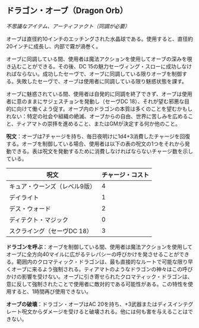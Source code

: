 ## ドラゴン・オーブ（Dragon Orb）
*不思議なアイテム、アーティファクト（同調が必要）*

オーブは直径約10インチのエッチングされた水晶球である。使用すると、直径約20インチに成長し、内部で霧が渦巻く。

オーブに同調している間、使用者は魔法アクションを使用してオーブの深みを覗き込むことができる。その後、DC 15の魅力セーヴィング・スローに成功しなければならない。成功したセーヴで、オーブに同調している限りオーブを制御する。失敗したセーヴで、オーブは使用者に同調している限り魅惑状態を課す。

オーブに魅惑されている間、使用者は自発的に同調を終了できず、オーブは使用者に意のままにサジェスチョンを発動し（セーヴDC 18）、それが望む邪悪な目的に向けて働くよう促す。オーブ内のドラゴンの本質は多くのことを望むかもしれない：特定の社会や組織の絶滅、オーブからの自由、世界に苦しみを広めること、ティアマトの崇拝を進めること、またはGMが決定する何か他のこと。

**呪文**：オーブは7チャージを持ち、毎日夜明けに1d4+3消費したチャージを回復する。オーブを制御している場合、使用者は以下の表の呪文の1つをそれから発動できる。表は呪文を発動するために消費しなければならないチャージ数を示している。

| 呪文 | チャージ・コスト |
|------|----------------|
| キュア・ウーンズ（レベル9版） | 4 |
| デイライト | 1 |
| デス・ウォード | 2 |
| ディテクト・マジック | 0 |
| スクライング（セーヴDC 18） | 3 |

**ドラゴンを呼ぶ**：オーブを制御している間、使用者は魔法アクションを使用してオーブに全方向40マイルに広がるテレパシーの呼びかけを発させることができる。範囲内のクロマティック・ドラゴンは、最も直接的なルートで可能な限り早くオーブに来るよう強制される。ティアマトのようなドラゴンの神々はこの呼びかけの影響を受けない。オーブに引き寄せられたクロマティック・ドラゴンは、意に反して強制されたことで使用者に敵対的である可能性がある。この特性を使用すると、1時間再び使用できない。

**オーブの破壊**：ドラゴン・オーブはAC 20を持ち、+3武器またはディスインテグレート呪文からダメージを受けると破壊される。他には何も害を与えることはできない。
